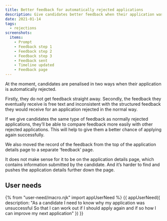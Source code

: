 ```yaml
---
title: Better feedback for automatically rejected applications
description: Give candidates better feedback when their application was automatically rejected
date: 2021-01-14
tags:
  - rejections
screenshots:
  items:
    - Prompt
    - Feedback step 1
    - Feedback step 2
    - Feedback step 3
    - Feedback sent
    - Timeline updated
    - Feedback page
---
```


At the moment, candidates are penalised in two ways when their application is automatically rejected.

Firstly, they do not get feedback straight away. Secondly, the feedback they eventually receive is free text and inconsistent with the structured feedback they would receive for an application rejected in the normal way.

If we give candidates the same type of feedback as normally rejected applications, they’ll be able to compare feedback more easily with other rejected applications. This will help to give them a better chance of applying again successfully.

We also moved the record of the feedback from the top of the application details page to a separate ‘feedback’ page.

It does not make sense for it to be on the application details page, which contains information submitted by the candidate. And it’s harder to find and pushes the application details further down the page.

## User needs

{% from "user-need/macro.njk" import appUserNeed %}
{{ appUserNeed({
  description: "As a candidate
I need to know why my application was unsuccessful
So that I can work out if I should apply again and if so how I can improve my next application"
}) }}
